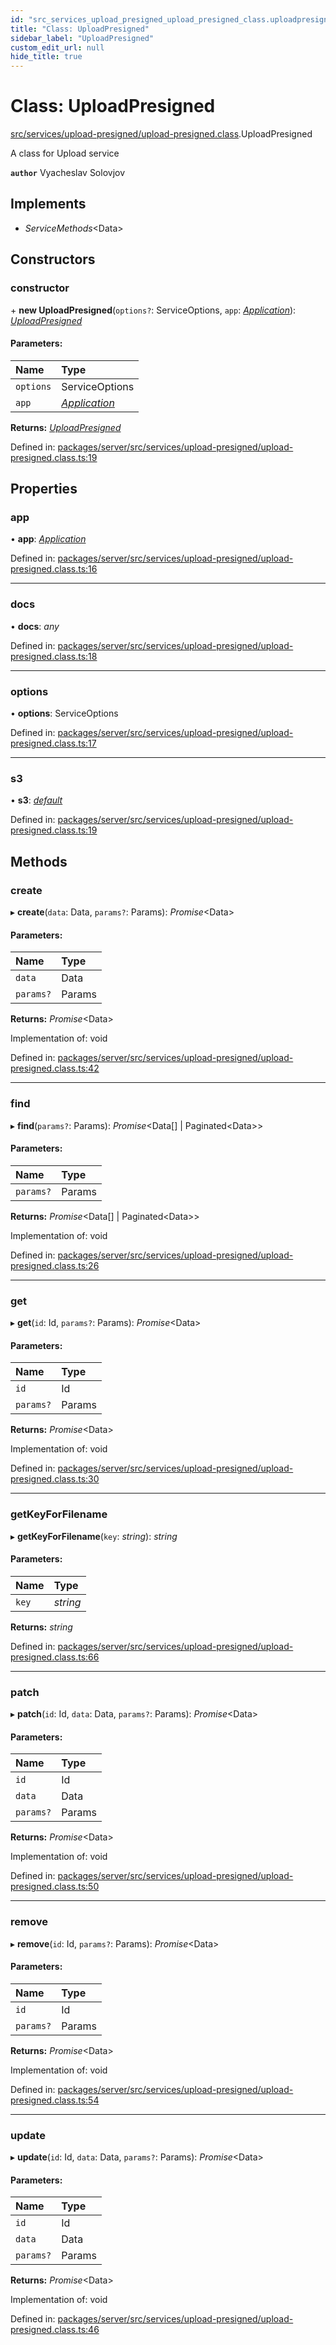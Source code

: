 ```yaml
---
id: "src_services_upload_presigned_upload_presigned_class.uploadpresigned"
title: "Class: UploadPresigned"
sidebar_label: "UploadPresigned"
custom_edit_url: null
hide_title: true
---
```


# Class: UploadPresigned

[src/services/upload-presigned/upload-presigned.class](../modules/src_services_upload_presigned_upload_presigned_class.md).UploadPresigned

A class for Upload service

**`author`** Vyacheslav Solovjov

## Implements

* *ServiceMethods*<Data\>

## Constructors

### constructor

\+ **new UploadPresigned**(`options?`: ServiceOptions, `app`: [*Application*](../modules/src_declarations.md#application)): [*UploadPresigned*](src_services_upload_presigned_upload_presigned_class.uploadpresigned.md)

#### Parameters:

Name | Type |
:------ | :------ |
`options` | ServiceOptions |
`app` | [*Application*](../modules/src_declarations.md#application) |

**Returns:** [*UploadPresigned*](src_services_upload_presigned_upload_presigned_class.uploadpresigned.md)

Defined in: [packages/server/src/services/upload-presigned/upload-presigned.class.ts:19](https://github.com/xr3ngine/xr3ngine/blob/66a84a950/packages/server/src/services/upload-presigned/upload-presigned.class.ts#L19)

## Properties

### app

• **app**: [*Application*](../modules/src_declarations.md#application)

Defined in: [packages/server/src/services/upload-presigned/upload-presigned.class.ts:16](https://github.com/xr3ngine/xr3ngine/blob/66a84a950/packages/server/src/services/upload-presigned/upload-presigned.class.ts#L16)

___

### docs

• **docs**: *any*

Defined in: [packages/server/src/services/upload-presigned/upload-presigned.class.ts:18](https://github.com/xr3ngine/xr3ngine/blob/66a84a950/packages/server/src/services/upload-presigned/upload-presigned.class.ts#L18)

___

### options

• **options**: ServiceOptions

Defined in: [packages/server/src/services/upload-presigned/upload-presigned.class.ts:17](https://github.com/xr3ngine/xr3ngine/blob/66a84a950/packages/server/src/services/upload-presigned/upload-presigned.class.ts#L17)

___

### s3

• **s3**: [*default*](src_storage_s3_storage.default.md)

Defined in: [packages/server/src/services/upload-presigned/upload-presigned.class.ts:19](https://github.com/xr3ngine/xr3ngine/blob/66a84a950/packages/server/src/services/upload-presigned/upload-presigned.class.ts#L19)

## Methods

### create

▸ **create**(`data`: Data, `params?`: Params): *Promise*<Data\>

#### Parameters:

Name | Type |
:------ | :------ |
`data` | Data |
`params?` | Params |

**Returns:** *Promise*<Data\>

Implementation of: void

Defined in: [packages/server/src/services/upload-presigned/upload-presigned.class.ts:42](https://github.com/xr3ngine/xr3ngine/blob/66a84a950/packages/server/src/services/upload-presigned/upload-presigned.class.ts#L42)

___

### find

▸ **find**(`params?`: Params): *Promise*<Data[] \| Paginated<Data\>\>

#### Parameters:

Name | Type |
:------ | :------ |
`params?` | Params |

**Returns:** *Promise*<Data[] \| Paginated<Data\>\>

Implementation of: void

Defined in: [packages/server/src/services/upload-presigned/upload-presigned.class.ts:26](https://github.com/xr3ngine/xr3ngine/blob/66a84a950/packages/server/src/services/upload-presigned/upload-presigned.class.ts#L26)

___

### get

▸ **get**(`id`: Id, `params?`: Params): *Promise*<Data\>

#### Parameters:

Name | Type |
:------ | :------ |
`id` | Id |
`params?` | Params |

**Returns:** *Promise*<Data\>

Implementation of: void

Defined in: [packages/server/src/services/upload-presigned/upload-presigned.class.ts:30](https://github.com/xr3ngine/xr3ngine/blob/66a84a950/packages/server/src/services/upload-presigned/upload-presigned.class.ts#L30)

___

### getKeyForFilename

▸ **getKeyForFilename**(`key`: *string*): *string*

#### Parameters:

Name | Type |
:------ | :------ |
`key` | *string* |

**Returns:** *string*

Defined in: [packages/server/src/services/upload-presigned/upload-presigned.class.ts:66](https://github.com/xr3ngine/xr3ngine/blob/66a84a950/packages/server/src/services/upload-presigned/upload-presigned.class.ts#L66)

___

### patch

▸ **patch**(`id`: Id, `data`: Data, `params?`: Params): *Promise*<Data\>

#### Parameters:

Name | Type |
:------ | :------ |
`id` | Id |
`data` | Data |
`params?` | Params |

**Returns:** *Promise*<Data\>

Implementation of: void

Defined in: [packages/server/src/services/upload-presigned/upload-presigned.class.ts:50](https://github.com/xr3ngine/xr3ngine/blob/66a84a950/packages/server/src/services/upload-presigned/upload-presigned.class.ts#L50)

___

### remove

▸ **remove**(`id`: Id, `params?`: Params): *Promise*<Data\>

#### Parameters:

Name | Type |
:------ | :------ |
`id` | Id |
`params?` | Params |

**Returns:** *Promise*<Data\>

Implementation of: void

Defined in: [packages/server/src/services/upload-presigned/upload-presigned.class.ts:54](https://github.com/xr3ngine/xr3ngine/blob/66a84a950/packages/server/src/services/upload-presigned/upload-presigned.class.ts#L54)

___

### update

▸ **update**(`id`: Id, `data`: Data, `params?`: Params): *Promise*<Data\>

#### Parameters:

Name | Type |
:------ | :------ |
`id` | Id |
`data` | Data |
`params?` | Params |

**Returns:** *Promise*<Data\>

Implementation of: void

Defined in: [packages/server/src/services/upload-presigned/upload-presigned.class.ts:46](https://github.com/xr3ngine/xr3ngine/blob/66a84a950/packages/server/src/services/upload-presigned/upload-presigned.class.ts#L46)
